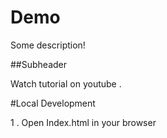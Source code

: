 # Demo 
Some description!

##Subheader 

Watch tutorial on youtube .

#Local Development 

1 . Open Index.html in your browser